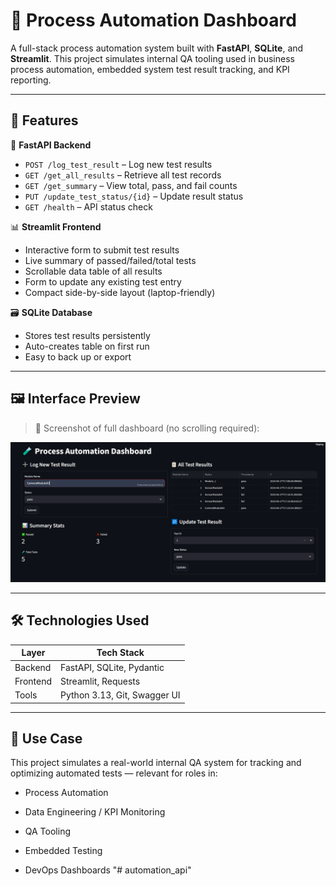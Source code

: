 # 🧪 Process Automation Dashboard

A full-stack process automation system built with **FastAPI**, **SQLite**, and **Streamlit**. This project simulates internal QA tooling used in business process automation, embedded system test result tracking, and KPI reporting.

---

## 🚀 Features

🔧 **FastAPI Backend**  
- `POST /log_test_result` – Log new test results  
- `GET /get_all_results` – Retrieve all test records  
- `GET /get_summary` – View total, pass, and fail counts  
- `PUT /update_test_status/{id}` – Update result status  
- `GET /health` – API status check  

📊 **Streamlit Frontend**  
- Interactive form to submit test results  
- Live summary of passed/failed/total tests  
- Scrollable data table of all results  
- Form to update any existing test entry  
- Compact side-by-side layout (laptop-friendly)

🗃 **SQLite Database**  
- Stores test results persistently  
- Auto-creates table on first run  
- Easy to back up or export

---

## 🖼 Interface Preview

> 📸 Screenshot of full dashboard (no scrolling required):

![Dashboard Screenshot](screenshot.PNG) 

---

## 🛠 Technologies Used

| Layer     | Tech Stack                     |
|-----------|--------------------------------|
| Backend   | FastAPI, SQLite, Pydantic      |
| Frontend  | Streamlit, Requests            |
| Tools     | Python 3.13, Git, Swagger UI   |

---


## 🎯 Use Case
This project simulates a real-world internal QA system for tracking and optimizing automated tests — relevant for roles in:

- Process Automation

- Data Engineering / KPI Monitoring

- QA Tooling

- Embedded Testing

- DevOps Dashboards
"# automation_api" 
